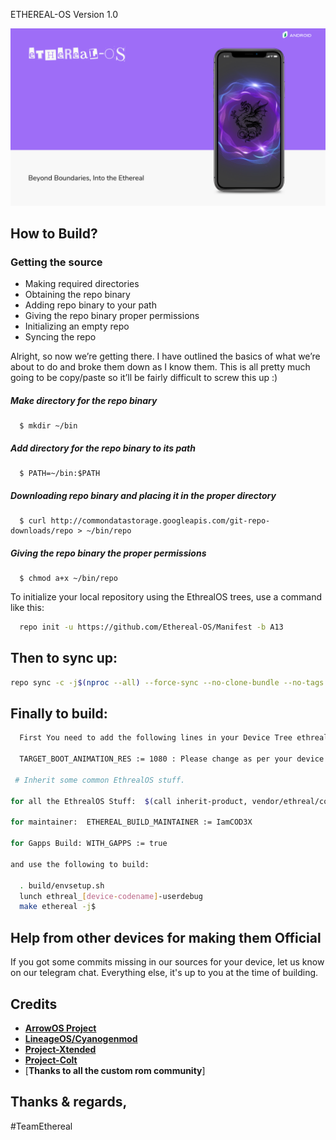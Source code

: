 ETHEREAL-OS Version 1.0

<p align="center">
<img src="https://github.com/Ethereal-OS/Manifest/blob/A13/assists/ETHEREAL-OS.png" > 
</p>

How to Build?
-------------
### Getting the source
- Making required directories
- Obtaining the repo binary
- Adding repo binary to your path
- Giving the repo binary proper permissions
- Initializing an empty repo
- Syncing the repo

Alright, so now we’re getting there. I have outlined the basics of what we’re about to do and broke them down as I know them. This is all pretty much going to be copy/paste so it’ll be fairly difficult to screw this up :)

##### Make directory for the repo binary

      $ mkdir ~/bin

##### Add directory for the repo binary to its path

      $ PATH=~/bin:$PATH

##### Downloading repo binary and placing it in the proper directory

      $ curl http://commondatastorage.googleapis.com/git-repo-downloads/repo > ~/bin/repo

##### Giving the repo binary the proper permissions

      $ chmod a+x ~/bin/repo

To initialize your local repository using the EthrealOS trees, use a 
command like this:

```bash
  repo init -u https://github.com/Ethereal-OS/Manifest -b A13
```
  
Then to sync up:
----------------

```bash
repo sync -c -j$(nproc --all) --force-sync --no-clone-bundle --no-tags
```
Finally to build:
-----------------

```bash
  First You need to add the following lines in your Device Tree ethreal_devicename.mk file

  TARGET_BOOT_ANIMATION_RES := 1080 : Please change as per your device resolution

 # Inherit some common EthrealOS stuff.

for all the EthrealOS Stuff:  $(call inherit-product, vendor/ethreal/config/common_full_phone.mk)

for maintainer:  ETHEREAL_BUILD_MAINTAINER := IamCOD3X

for Gapps Build: WITH_GAPPS := true
 
and use the following to build:

  . build/envsetup.sh
  lunch ethreal_[device-codename]-userdebug
  make ethereal -j$
```

Help from other devices for making them Official
------------------------------------------------

If you got some commits missing in our sources for your device, let us know on our telegram chat. Everything else, it's up to you at the time of building.

Credits
-------
* [**ArrowOS Project**](https://github.com/ArrowOS)
* [**LineageOS/Cyanogenmod**](https://github.com/LineageOS)
* [**Project-Xtended**](https://github.com/Project-Xtended/)
* [**Project-Colt**](https://github.com/Colt-Enigma/)
* [**Thanks to all the custom rom community**]


Thanks & regards,
-----------------

#TeamEthereal
